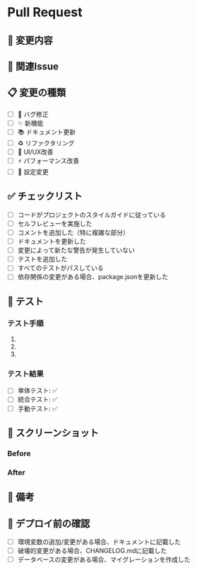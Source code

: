 # Pull Request

## 📝 変更内容
<!-- 何を変更したか簡潔に説明 -->

## 🎯 関連Issue
<!-- Closes #123 のように記載 -->

## 📋 変更の種類
- [ ] 🐛 バグ修正
- [ ] ✨ 新機能
- [ ] 📚 ドキュメント更新
- [ ] ♻️ リファクタリング
- [ ] 🎨 UI/UX改善
- [ ] ⚡ パフォーマンス改善
- [ ] 🔧 設定変更

## ✅ チェックリスト
- [ ] コードがプロジェクトのスタイルガイドに従っている
- [ ] セルフレビューを実施した
- [ ] コメントを追加した（特に複雑な部分）
- [ ] ドキュメントを更新した
- [ ] 変更によって新たな警告が発生していない
- [ ] テストを追加した
- [ ] すべてのテストがパスしている
- [ ] 依存関係の変更がある場合、package.jsonを更新した

## 🧪 テスト
<!-- どのようにテストしたか -->

### テスト手順
1. 
2. 
3. 

### テスト結果
- [ ] 単体テスト: ✅
- [ ] 統合テスト: ✅
- [ ] 手動テスト: ✅

## 📸 スクリーンショット
<!-- UI変更がある場合は前後を添付 -->

### Before
<!-- 変更前 -->

### After
<!-- 変更後 -->

## 📝 備考
<!-- レビュアーへの注意事項など -->

## 🚀 デプロイ前の確認
- [ ] 環境変数の追加/変更がある場合、ドキュメントに記載した
- [ ] 破壊的変更がある場合、CHANGELOG.mdに記載した
- [ ] データベースの変更がある場合、マイグレーションを作成した

